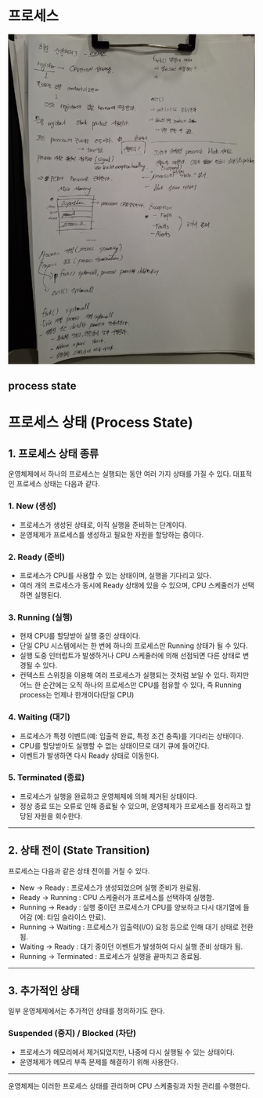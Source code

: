 # 프로세스

![images3](images/KakaoTalk_20250220_133410411.jpg)

## process state

# 프로세스 상태 (Process State)

## 1. 프로세스 상태 종류
운영체제에서 하나의 프로세스는 실행되는 동안 여러 가지 상태를 가질 수 있다. 대표적인 프로세스 상태는 다음과 같다.

### 1. New (생성)
- 프로세스가 생성된 상태로, 아직 실행을 준비하는 단계이다.
- 운영체제가 프로세스를 생성하고 필요한 자원을 할당하는 중이다.

### 2. Ready (준비)
- 프로세스가 CPU를 사용할 수 있는 상태이며, 실행을 기다리고 있다.
- 여러 개의 프로세스가 동시에 Ready 상태에 있을 수 있으며, CPU 스케줄러가 선택하면 실행된다.

### 3. Running (실행)
- 현재 CPU를 할당받아 실행 중인 상태이다.
- 단일 CPU 시스템에서는 한 번에 하나의 프로세스만 Running 상태가 될 수 있다.
- 실행 도중 인터럽트가 발생하거나 CPU 스케줄러에 의해 선점되면 다른 상태로 변경될 수 있다.
- 컨텍스트 스위칭을 이용해 여러 프로세스가 실행되는 것처럼 보일 수 있다. 하지만 어느 한 순간에는 오직 하나의 프로세스만 CPU를 점유할 수 있다, 즉 Running process는 언제나 한개이다(단일 CPU)

### 4. Waiting (대기)
- 프로세스가 특정 이벤트(예: 입출력 완료, 특정 조건 충족)를 기다리는 상태이다.
- CPU를 할당받아도 실행할 수 없는 상태이므로 대기 큐에 들어간다.
- 이벤트가 발생하면 다시 Ready 상태로 이동한다.

### 5. Terminated (종료)
- 프로세스가 실행을 완료하고 운영체제에 의해 제거된 상태이다.
- 정상 종료 또는 오류로 인해 종료될 수 있으며, 운영체제가 프로세스를 정리하고 할당된 자원을 회수한다.

---

## 2. 상태 전이 (State Transition)
프로세스는 다음과 같은 상태 전이를 거칠 수 있다.

- New → Ready : 프로세스가 생성되었으며 실행 준비가 완료됨.
- Ready → Running : CPU 스케줄러가 프로세스를 선택하여 실행함.
- Running → Ready : 실행 중이던 프로세스가 CPU를 양보하고 다시 대기열에 들어감 (예: 타임 슬라이스 만료).
- Running → Waiting : 프로세스가 입출력(I/O) 요청 등으로 인해 대기 상태로 전환됨.
- Waiting → Ready : 대기 중이던 이벤트가 발생하여 다시 실행 준비 상태가 됨.
- Running → Terminated : 프로세스가 실행을 끝마치고 종료됨.

---

## 3. 추가적인 상태
일부 운영체제에서는 추가적인 상태를 정의하기도 한다.

### Suspended (중지) / Blocked (차단)
- 프로세스가 메모리에서 제거되었지만, 나중에 다시 실행될 수 있는 상태이다.
- 운영체제가 메모리 부족 문제를 해결하기 위해 사용한다.

---

운영체제는 이러한 프로세스 상태를 관리하며 CPU 스케줄링과 자원 관리를 수행한다.
